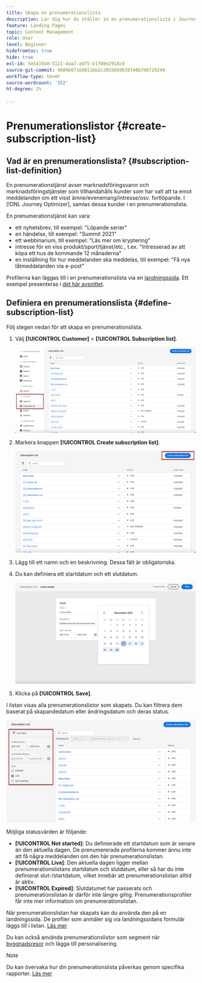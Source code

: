 ```yaml
---
title: Skapa en prenumerationslista
description: Lär dig hur du ställer in en prenumerationslista i Journey Optimizer
feature: Landing Pages
topic: Content Management
role: User
level: Beginner
hidefromtoc: true
hide: true
exl-id: 5e5419a0-5121-4aa7-a975-b1f08e2918c9
source-git-commit: 4609b071e6011bb2c28156b9638f40b7d6f29249
workflow-type: tm+mt
source-wordcount: '352'
ht-degree: 2%

---
```


# Prenumerationslistor {#create-subscription-list}

## Vad är en prenumerationslista? {#subscription-list-definition}

En prenumerationstjänst avser marknadsföringsvaror och marknadsföringstjänster som tillhandahålls kunder som har valt att ta emot meddelanden om ett visst ämne/evenemang/intresse/osv. fortlöpande. I [!DNL Journey Optimizer], samlas dessa kunder i en prenumerationslista.

En prenumerationstjänst kan vara:

* ett nyhetsbrev, till exempel: &quot;Löpande serier&quot;
* en händelse, till exempel: &quot;Summit 2021&quot;
* ett webbinarium, till exempel: &quot;Läs mer om kryptering&quot;
* intresse för en viss produkt/sport/tjänst/etc., t.ex. &quot;Intresserad av att köpa ett hus de kommande 12 månaderna&quot;
* en inställning för hur meddelanden ska meddelas, till exempel: &quot;Få nya låtmeddelanden via e-post&quot;

Profilerna kan läggas till i en prenumerationslista via en [landningssida](create-lp.md). Ett exempel presenteras i [det här avsnittet](lp-use-cases.md#subscription-to-a-service).

## Definiera en prenumerationslista {#define-subscription-list}

Följ stegen nedan för att skapa en prenumerationslista.

1. Välj **[!UICONTROL Customer]** > **[!UICONTROL Subscription list]**.

   ![](../assets/lp_subscription-lists.png)

1. Markera knappen **[!UICONTROL Create subscription list]**.

   ![](../assets/lp_create-subscription-list.png)

1. Lägg till ett namn och en beskrivning. Dessa fält är obligatoriska.

1. Du kan definiera ett startdatum och ett slutdatum.

   ![](../assets/lp_subscription-list-dates.png)

1. Klicka på **[!UICONTROL Save]**.

I listan visas alla prenumerationslistor som skapats. Du kan filtrera dem baserat på skapandedatum eller ändringsdatum och deras status.

![](../assets/lp_subscription-filters.png)

Möjliga statusvärden är följande:

* **[!UICONTROL Not started]**: Du definierade ett startdatum som är senare än den aktuella dagen. De prenumererade profilerna kommer ännu inte att få några meddelanden om den här prenumerationslistan.
* **[!UICONTROL Live]**: Den aktuella dagen ligger mellan prenumerationslistans startdatum och slutdatum, eller så har du inte definierat slut-/startdatum, vilket innebär att prenumerationslistan alltid är aktiv.
* **[!UICONTROL Expired]**: Slutdatumet har passerats och prenumerationslistan är därför inte längre giltig. Prenumerationsprofiler får inte mer information om prenumerationslistan.

När prenumerationslistan har skapats kan du använda den på en landningssida. De profiler som anmäler sig via landningssidans formulär läggs till i listan. [Läs mer](design-lp.md)

Du kan också använda prenumerationslistor som segment när [byggnadsresor](../building-journeys/journey-gs.md#jo-build) och lägga till personalisering.

>[!NOTE]
>
>Du kan övervaka hur din prenumerationslista påverkas genom specifika rapporter. [Läs mer](subscription-report.md)

<!--

**Questions**

* Can't see the newly created subscription list in UI because their name included spacing > bug - to follow up (should be fixed for Dec. release)

* Can you update the subscription list in a way other than through a LP? Not in UI but with APIs > to follow up with Fred

-->
